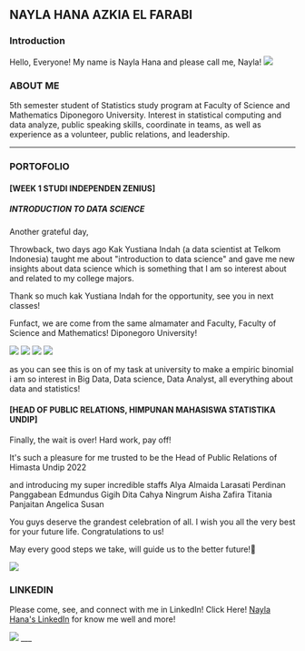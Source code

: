 ## NAYLA HANA AZKIA EL FARABI

### Introduction

Hello, Everyone! My name is Nayla Hana and please call me, Nayla!
<img src="images/fotoaku.png?raw=true"/>

### ABOUT ME

5th semester student of Statistics study program at Faculty of Science and Mathematics Diponegoro University. Interest in statistical computing and data analyze, public speaking skills, coordinate in teams, as well as experience as a volunteer, public relations, and leadership.
___

### PORTOFOLIO

#### [WEEK 1 STUDI INDEPENDEN ZENIUS]
##### INTRODUCTION TO DATA SCIENCE

Another grateful day,

Throwback, two days ago Kak Yustiana Indah (a data scientist at Telkom Indonesia) taught me about "introduction to data science" and gave me new insights about data science which is something that I am so interest about and related to my college majors.

Thank so much kak Yustiana Indah for the opportunity, see you in next classes!

Funfact, we are come from the same almamater and Faculty, Faculty of Science and Mathematics! Diponegoro University!

<img src="images/week1.png?raw=true"/>
<img src="images/week2.png?raw=true"/>
<img src="images/week3.png?raw=true"/>
<img src="images/week4.png?raw=true"/>

as you can see this is on of my task at university to make a empiric binomial
i am so interest in Big Data, Data science, Data Analyst, all everything about data and statistics!

#### [HEAD OF PUBLIC RELATIONS, HIMPUNAN MAHASISWA STATISTIKA UNDIP]

Finally, the wait is over!
Hard work, pay off!

It's such a pleasure for me trusted to be the Head of Public Relations of Himasta Undip 2022

and introducing my super incredible staffs
Alya Almaida Larasati
Perdinan Panggabean
Edmundus Gigih
Dita Cahya Ningrum
Aisha Zafira
Titania Panjaitan
Angelica Susan

You guys deserve the grandest celebration of all. I wish you all the very best for your future life. Congratulations to us!

May every good steps we take, will guide us to the better future!💖

<img src="images/launchinghimasta.mp4?raw=true"/>

### LINKEDIN

Please come, see, and connect with me in LinkedIn!
Click Here! 
[Nayla Hana's LinkedIn](https://linkedin.com/in/naylahana) for know me well and more!

<img src="images/linkedingid.gif?raw=true"/>
___
